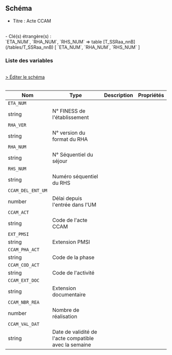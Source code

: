## Schéma

- Titre : Acte CCAM
<br />
- Clé(s) étrangère(s) : <br />
`ETA_NUM`, `RHA_NUM`, `RHS_NUM` => table [T_SSRaa_nnB](/tables/T_SSRaa_nnB) [ `ETA_NUM`, `RHA_NUM`, `RHS_NUM` ]<br />

### Liste des variables
<br />
<div>
    <a href="https://gitlab.com/healthdatahub/schema-snds/edit/master/schemas/PMSI/PMSI%20SSR/T_SSRaa_nnCCAM.json"  
    arget="_blank" rel="noopener noreferrer">> Éditer le schéma</a>
    <OutboundLink />
</div>
<br />

Nom|Type|Description|Propriétés
-|-|-|-
`ETA_NUM`|
string|N° FINESS de l&#x27;établissement||
`RHA_VER`|
string|N° version du format du RHA||
`RHA_NUM`|
string|N° Séquentiel du séjour||
`RHS_NUM`|
string|Numéro séquentiel du RHS||
`CCAM_DEL_ENT_UM`|
number|Délai depuis l&#x27;entrée dans l&#x27;UM||
`CCAM_ACT`|
string|Code de l&#x27;acte CCAM||
`EXT_PMSI`|
string|Extension PMSI||
`CCAM_PHA_ACT`|
string|Code de la phase||
`CCAM_COD_ACT`|
string|Code de l&#x27;activité||
`CCAM_EXT_DOC`|
string|Extension documentaire||
`CCAM_NBR_REA`|
number|Nombre de réalisation||
`CCAM_VAL_DAT`|
string|Date de validité de l&#x27;acte compatible avec  la semaine||

